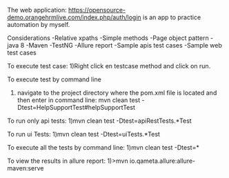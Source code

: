 The web application: https://opensource-demo.orangehrmlive.com/index.php/auth/login
is an app to practice automation by myself.

Considerations
-Relative xpaths
-Simple methods
-Page object pattern
-java 8
-Maven
-TestNG
-Allure report
-Sample apis test cases
-Sample web test cases

To execute test case:
1)Right click en testcase method and click on run.

To execute test by command line
1) navigate to the project directory where the pom.xml file
is located and then enter in command line: 
mvn clean test -Dtest=HelpSupportTest#helpSupportTest 

To run only api tests:
1)mvn clean test -Dtest=apiRestTests.*Test

To run ui Tests:
1)mvn clean test -Dtest=uiTests.*Test

To execute all the tests by command line:
1)mvn clean test -Dtest=*

To view the results in allure report:
1)>mvn io.qameta.allure:allure-maven:serve

